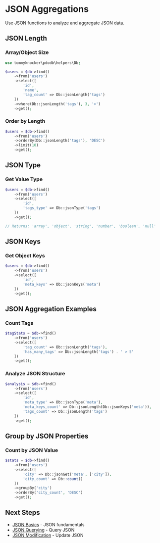# JSON Aggregations

Use JSON functions to analyze and aggregate JSON data.

## JSON Length

### Array/Object Size

```php
use tommyknocker\pdodb\helpers\Db;

$users = $db->find()
    ->from('users')
    ->select([
        'id',
        'name',
        'tag_count' => Db::jsonLength('tags')
    ])
    ->where(Db::jsonLength('tags'), 3, '>')
    ->get();
```

### Order by Length

```php
$users = $db->find()
    ->from('users')
    ->orderBy(Db::jsonLength('tags'), 'DESC')
    ->limit(10)
    ->get();
```

## JSON Type

### Get Value Type

```php
$users = $db->find()
    ->from('users')
    ->select([
        'id',
        'tags_type' => Db::jsonType('tags')
    ])
    ->get();

// Returns: 'array', 'object', 'string', 'number', 'boolean', 'null'
```

## JSON Keys

### Get Object Keys

```php
$users = $db->find()
    ->from('users')
    ->select([
        'id',
        'meta_keys' => Db::jsonKeys('meta')
    ])
    ->get();
```

## JSON Aggregation Examples

### Count Tags

```php
$tagStats = $db->find()
    ->from('users')
    ->select([
        'tag_count' => Db::jsonLength('tags'),
        'has_many_tags' => Db::jsonLength('tags') . ' > 5'
    ])
    ->get();
```

### Analyze JSON Structure

```php
$analysis = $db->find()
    ->from('users')
    ->select([
        'id',
        'meta_type' => Db::jsonType('meta'),
        'meta_keys_count' => Db::jsonLength(Db::jsonKeys('meta')),
        'tags_count' => Db::jsonLength('tags')
    ])
    ->get();
```

## Group by JSON Properties

### Count by JSON Value

```php
$stats = $db->find()
    ->from('users')
    ->select([
        'city' => Db::jsonGet('meta', ['city']),
        'city_count' => Db::count()
    ])
    ->groupBy('city')
    ->orderBy('city_count', 'DESC')
    ->get();
```

## Next Steps

- [JSON Basics](json-basics.md) - JSON fundamentals
- [JSON Querying](json-querying.md) - Query JSON
- [JSON Modification](json-modification.md) - Update JSON
